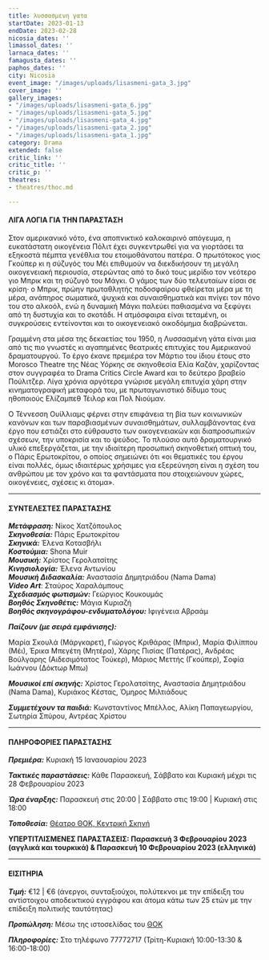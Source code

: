 ```yaml
---
title: λυσσασμενη γατα
startDate: 2023-01-13
endDate: 2023-02-28
nicosia_dates: ''
limassol_dates: ''
larnaca_dates: ''
famagusta_dates: ''
paphos_dates: ''
city: Nicosia
event_image: "/images/uploads/lisasmeni-gata_3.jpg"
cover_image: ''
gallery_images:
- "/images/uploads/lisasmeni-gata_6.jpg"
- "/images/uploads/lisasmeni-gata_5.jpg"
- "/images/uploads/lisasmeni-gata_4.jpg"
- "/images/uploads/lisasmeni-gata_2.jpg"
- "/images/uploads/lisasmeni-gata_1.jpg"
category: Drama
extended: false
critic_link: ''
critic_title: ''
critic_p: ''
theatres:
- theatres/thoc.md

---
```

#### ΛΙΓΑ ΛΟΓΙΑ ΓΙΑ ΤΗΝ ΠΑΡΑΣΤΑΣΗ

Στον αμερικανικό νότο, ένα αποπνικτικό καλοκαιρινό απόγευμα, η ευκατάστατη οικογένεια Πόλιτ έχει συγκεντρωθεί για να γιορτάσει τα εξηκοστά πέμπτα γενέθλια του ετοιμοθάνατου πατέρα. Ο πρωτότοκος γιος Γκούπερ κι η σύζυγός του Μέι επιθυμούν να διεκδικήσουν τη μεγάλη οικογενειακή περιουσία, στερώντας από το δικό τους μερίδιο τον νεότερο γιο Μπρικ και τη σύζυγό του Μάγκι. Ο γάμος των δύο τελευταίων είσαι σε κρίση· ο Μπρικ, πρώην πρωταθλητής ποδοσφαίρου φθείρεται μέρα με τη μέρα, ανάπηρος σωματικά, ψυχικά και συναισθηματικά και πνίγει τον πόνο του στο αλκοόλ, ενώ η δυναμική Μάγκι παλεύει παθιασμένα να ξεφύγει από τη δυστυχία και το σκοτάδι. Η ατμόσφαιρα είναι τεταμένη, οι συγκρούσεις εντείνονται και το οικογενειακό οικοδόμημα διαβρώνεται.

Γραμμένη στα μέσα της δεκαετίας του 1950, η Λυσσασμένη γάτα είναι μια από τις πιο γνωστές κι αγαπημένες θεατρικές επιτυχίες του Αμερικανού δραματουργού. Το έργο έκανε πρεμιέρα τον Μάρτιο του ίδιου έτους στο Morosco Theatre της Νέας Υόρκης σε σκηνοθεσία Ελία Καζάν, χαρίζοντας στον συγγραφέα το Drama Critics Circle Award και το δεύτερο βραβείο Πούλιτζερ. Λίγα χρόνια αργότερα γνώρισε μεγάλη επιτυχία χάρη στην κινηματογραφική μεταφορά του, με πρωταγωνιστικό δίδυμο τους ηθοποιούς Ελίζαμπεθ Τέιλορ και Πολ Νιούμαν.

Ο Τέννεσση Ουίλλιαμς φέρνει στην επιφάνεια τη βία των κοινωνικών κανόνων και των παραβιασμένων συναισθημάτων, συλλαμβάνοντας ένα έργο που εστιάζει στο εύθραυστο των οικογενειακών και διαπροσωπικών σχέσεων, την υποκρισία και το ψεύδος. Το πλούσιο αυτό δραματουργικό υλικό επεξεργάζεται, με την ιδιαίτερη προσωπική σκηνοθετική οπτική του, ο Πάρις Ερωτοκρίτου, ο οποίος σημειώνει ότι «οι θεματικές του έργου είναι πολλές, όμως ιδιαιτέρως χρήσιμες για εξερεύνηση είναι η σχέση του ανθρώπου με τον χρόνο και τα φαντάσματα που στοιχειώνουν χώρες, οικογένειες, σχέσεις κι άτομα».

***

#### ΣΥΝΤΕΛΕΣΤΕΣ ΠΑΡΑΣΤΑΣΗΣ

**_Μετάφραση:_** Νίκος Χατζόπουλος  
**_Σκηνοθεσία:_** Πάρις Ερωτοκρίτου  
**_Σκηνικά:_** Έλενα Κοτασβήλι  
**_Κοστούμια:_** Shona Muir  
**_Μουσική:_** Χρίστος Γερολατσίτης  
**_Κινησιολογία:_** Έλενα Αντωνίου  
**_Μουσική Διδασκαλία:_** Αναστασία Δημητριάδου (Nama Dama)  
**_Video Art_**: Σταύρος Χαραλάμπους  
**_Σχεδιασμός φωτισμών:_** Γεώργιος Κουκουμάς  
**_Βοηθός Σκηνοθέτις:_** Μάγια Κυριαζή  
**_Βοηθός σκηνογράφου-ενδυματολόγου:_** Ιφιγένεια Αβραάμ

**_Παίζουν (με σειρά εμφάνισης):_**

Μαρία Σκουλά (Μάργκαρετ), Γιώργος Κριθάρας (Μπρικ), Μαρία Φιλίππου (Μέι), Έρικα Μπεγέτη (Μητέρα), Χάρης Πισίας (Πατέρας), Ανδρέας Βούλγαρης (Αιδεσιμότατος Τούκερ), Μάριος Μεττής (Γκούπερ), Σοφία Ιωάννου (Δόκτωρ Μπω)

**_Μουσικοί επί σκηνής:_** Χρίστος Γερολατσίτης, Αναστασία Δημητριάδου (Nama Dama), Κυριάκος Κέστας, Όμηρος Μιλτιάδους

**_Συμμετέχουν τα παιδιά:_** Κωνσταντίνος Μπέλλος, Αλίκη Παπαγεωργίου, Σωτηρία Σπύρου, Αντρέας Χρίστου

***

#### ΠΛΗΡΟΦΟΡΙΕΣ ΠΑΡΑΣΤΑΣΗΣ

**_Πρεμιέρα:_** Κυριακή 15 Ιαναουαρίου 2023

**_Τακτικές παραστάσεις:_** Κάθε Παρασκευή, Σάββατο και Κυριακή μέχρι τις 28 Φεβρουαρίου 2023

**_Ώρα έναρξης:_** Παρασκευή στις 20:00 | Σάββατο στις 19:00 | Κυριακή στις 18:00

**_Τοποθεσία:_** [Θέατρο ΘΟΚ, Κεντρική Σκηνή](?#map)

**ΥΠΕΡΤΙΤΛΙΣΜΕΝΕΣ ΠΑΡΑΣΤΑΣΕΙΣ: Παρασκευή 3 Φεβρουαρίου 2023 (αγγλικά και τουρκικά) & Παρασκευή 10 Φεβρουαρίου 2023 (ελληνικά)**

***

#### ΕΙΣΙΤΗΡΙΑ

**_Τιμή:_** €12 | €6 (άνεργοι, συνταξιούχοι, πολύτεκνοι με την επίδειξη του αντίστοιχου αποδεικτικού εγγράφου και άτομα κάτω των 25 ετών με την επίδειξη πολιτικής ταυτότητας)

**_Προπώληση:_** Μέσω της ιστοσελίδας του [ΘΟΚ](https://tickets.thoc.org.cy/event/thoc-lyssasmeni-gata/?lang=el)

**_Πληροφορίες:_** Στο τηλέφωνο 77772717 (Τρίτη-Κυριακή 10:00-13:30 & 16:00-18:00)